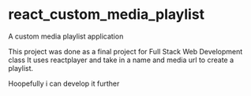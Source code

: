 # react_custom_media_playlist
A custom media playlist application

This project was done as a final project for Full Stack Web Development class
It uses reactplayer  and take in a name and media url to create a playlist.

Hoopefully i can develop it further

